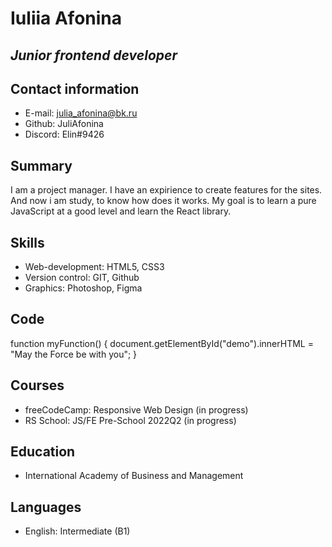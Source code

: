 # Iuliia Afonina
## _Junior frontend developer_

## Contact information
- E-mail: julia_afonina@bk.ru
- Github: JuliAfonina
- Discord: Elin#9426

## Summary
I am a project manager. I have an expirience to create features for the sites. And now i am study, to know how does it works. My goal is to learn a pure JavaScript at a good level and learn the React library.

## Skills
- Web-development: HTML5, CSS3
- Version control: GIT, Github
- Graphics: Photoshop, Figma

## Code
function myFunction() {
document.getElementById("demo").innerHTML = 
"May the Force be with you";
}

## Courses
- freeCodeCamp: Responsive Web Design (in progress)
- RS School: JS/FE Pre-School 2022Q2 (in progress)

## Education
- International Academy of Business and Management

## Languages
- English: Intermediate (B1)

